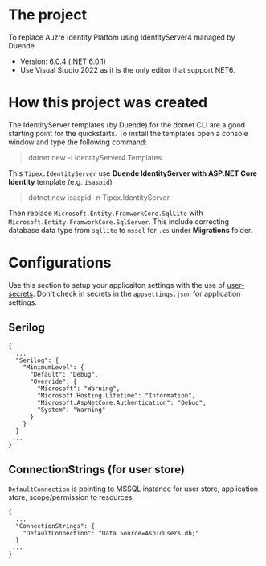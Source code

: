 ﻿
# The project

To replace Auzre Identity Platfom using IdentityServer4 managed by Duende

- Version: 6.0.4 (.NET 6.0.1)
- Use Visual Studio 2022 as it is the only editor that support NET6.

# How this project was created

The IdentityServer templates (by  Duende) for the dotnet CLI are a good starting point for the quickstarts. To install the templates open a console window and type the following command:

> dotnet new -i IdentityServer4.Templates

This ``Tipex.IdentityServer`` use **Duende IdentityServer with ASP.NET Core Identity** template (e.g. ``isaspid``)

> dotnet new isaspid -n Tipex.IdentityServer

Then replace `Microsoft.Entity.FramworkCore.SqlLite` with  `Microsoft.Entity.FramworkCore.SqlServer`. This include correcting database data type from `sqllite` to `mssql` for `.cs` under **Migrations** folder.

# Configurations

Use this section to setup your applicaiton settings with the use of [user-secrets](https://docs.microsoft.com/en-us/aspnet/core/security/app-secrets?view=aspnetcore-6.0&tabs=windows#enable-secret-storage). Don't check in secrets in the `appsettings.json` for application settings.

## Serilog


```
{
  ...
  "Serilog": {
    "MinimumLevel": {
      "Default": "Debug",
      "Override": {
        "Microsoft": "Warning",
        "Microsoft.Hosting.Lifetime": "Information",
        "Microsoft.AspNetCore.Authentication": "Debug",
        "System": "Warning"
      }
    }
  }
 ...
}
```

## ConnectionStrings (for user store)

`DefaultConnection` is pointing to MSSQL instance for user store, application store, scope/permission to resources

```
{
  ...
  "ConnectionStrings": {
    "DefaultConnection": "Data Source=AspIdUsers.db;"
  }
 ...
}
```


